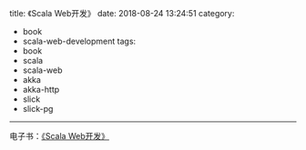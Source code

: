 title: 《Scala Web开发》
date: 2018-08-24 13:24:51
category:
  - book
  - scala-web-development
tags:
  - book
  - scala
  - scala-web
  - akka
  - akka-http
  - slick
  - slick-pg
---

电子书：[《Scala Web开发》](https://www.yangbajing.me/scala-web-development/)

